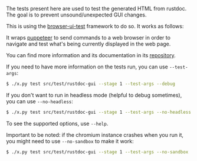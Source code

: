 The tests present here are used to test the generated HTML from rustdoc. The
goal is to prevent unsound/unexpected GUI changes.

This is using the [browser-ui-test] framework to do so. It works as follows:

It wraps [puppeteer] to send commands to a web browser in order to navigate and
test what's being currently displayed in the web page.

You can find more information and its documentation in its [repository][browser-ui-test].

If you need to have more information on the tests run, you can use `--test-args`:

```bash
$ ./x.py test src/test/rustdoc-gui --stage 1 --test-args --debug
```

If you don't want to run in headless mode (helpful to debug sometimes), you can use
`--no-headless`:

```bash
$ ./x.py test src/test/rustdoc-gui --stage 1 --test-args --no-headless
```

To see the supported options, use `--help`.

Important to be noted: if the chromium instance crashes when you run it, you might need to
use `--no-sandbox` to make it work:

```bash
$ ./x.py test src/test/rustdoc-gui --stage 1 --test-args --no-sandbox
```

[browser-ui-test]: https://github.com/GuillaumeGomez/browser-UI-test/
[puppeteer]: https://pptr.dev/
